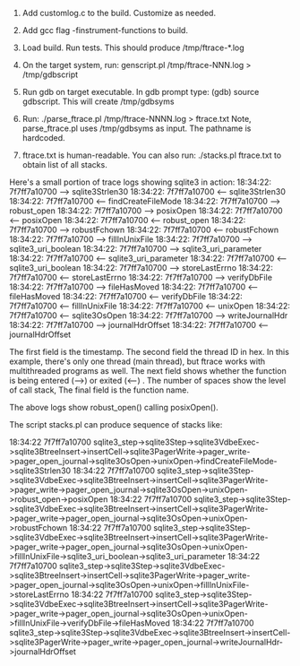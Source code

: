 1. Add customlog.c to the build. Customize as needed.

2. Add gcc flag -finstrument-functions to build.

3. Load build. Run tests. This should produce /tmp/ftrace-*.log

4. On the target system, run:
    genscript.pl /tmp/ftrace-NNN.log > /tmp/gdbscript

5.  Run gdb on target executable. In gdb prompt type:
    (gdb) source gdbscript.
    This will create /tmp/gdbsyms

6. Run:
    ./parse_ftrace.pl /tmp/ftrace-NNNN.log > ftrace.txt
    Note, parse_ftrace.pl uses /tmp/gdbsyms as input. The pathname is hardcoded.

7. ftrace.txt is human-readable. You can also run:
   ./stacks.pl ftrace.txt to obtain list of all stacks.

Here's a small portion of trace logs showing sqlite3 in action:
18:34:22: 7f7ff7a10700 -->                        sqlite3Strlen30
18:34:22: 7f7ff7a10700 <--                        sqlite3Strlen30
18:34:22: 7f7ff7a10700 <--                      findCreateFileMode
18:34:22: 7f7ff7a10700 -->                      robust_open
18:34:22: 7f7ff7a10700 -->                        posixOpen
18:34:22: 7f7ff7a10700 <--                        posixOpen
18:34:22: 7f7ff7a10700 <--                      robust_open
18:34:22: 7f7ff7a10700 -->                      robustFchown
18:34:22: 7f7ff7a10700 <--                      robustFchown
18:34:22: 7f7ff7a10700 -->                      fillInUnixFile
18:34:22: 7f7ff7a10700 -->                        sqlite3_uri_boolean
18:34:22: 7f7ff7a10700 -->                          sqlite3_uri_parameter
18:34:22: 7f7ff7a10700 <--                          sqlite3_uri_parameter
18:34:22: 7f7ff7a10700 <--                        sqlite3_uri_boolean
18:34:22: 7f7ff7a10700 -->                        storeLastErrno
18:34:22: 7f7ff7a10700 <--                        storeLastErrno
18:34:22: 7f7ff7a10700 -->                        verifyDbFile
18:34:22: 7f7ff7a10700 -->                          fileHasMoved
18:34:22: 7f7ff7a10700 <--                          fileHasMoved
18:34:22: 7f7ff7a10700 <--                        verifyDbFile
18:34:22: 7f7ff7a10700 <--                      fillInUnixFile
18:34:22: 7f7ff7a10700 <--                    unixOpen
18:34:22: 7f7ff7a10700 <--                  sqlite3OsOpen
18:34:22: 7f7ff7a10700 -->                  writeJournalHdr
18:34:22: 7f7ff7a10700 -->                    journalHdrOffset
18:34:22: 7f7ff7a10700 <--                    journalHdrOffset

The first field is the timestamp.
The second field the thread ID in hex. In this example, there's only one thread
(main thread), but ftrace works with multithreaded programs as well.
The next field shows whether the function is being entered (-->) or exited (<--)
.
The number of spaces show the level of call stack,
The final field is the function name.

The above logs show robust_open() calling posixOpen().

The script stacks.pl can produce sequence of stacks like:

18:34:22 7f7ff7a10700 sqlite3_step->sqlite3Step->sqlite3VdbeExec->sqlite3BtreeInsert->insertCell->sqlite3PagerWrite->pager_write->pager_open_journal->sqlite3OsOpen->unixOpen->findCreateFileMode->sqlite3Strlen30
18:34:22 7f7ff7a10700 sqlite3_step->sqlite3Step->sqlite3VdbeExec->sqlite3BtreeInsert->insertCell->sqlite3PagerWrite->pager_write->pager_open_journal->sqlite3OsOpen->unixOpen->robust_open->posixOpen
18:34:22 7f7ff7a10700 sqlite3_step->sqlite3Step->sqlite3VdbeExec->sqlite3BtreeInsert->insertCell->sqlite3PagerWrite->pager_write->pager_open_journal->sqlite3OsOpen->unixOpen->robustFchown
18:34:22 7f7ff7a10700 sqlite3_step->sqlite3Step->sqlite3VdbeExec->sqlite3BtreeInsert->insertCell->sqlite3PagerWrite->pager_write->pager_open_journal->sqlite3OsOpen->unixOpen->fillInUnixFile->sqlite3_uri_boolean->sqlite3_uri_parameter
18:34:22 7f7ff7a10700 sqlite3_step->sqlite3Step->sqlite3VdbeExec->sqlite3BtreeInsert->insertCell->sqlite3PagerWrite->pager_write->pager_open_journal->sqlite3OsOpen->unixOpen->fillInUnixFile->storeLastErrno
18:34:22 7f7ff7a10700 sqlite3_step->sqlite3Step->sqlite3VdbeExec->sqlite3BtreeInsert->insertCell->sqlite3PagerWrite->pager_write->pager_open_journal->sqlite3OsOpen->unixOpen->fillInUnixFile->verifyDbFile->fileHasMoved
18:34:22 7f7ff7a10700 sqlite3_step->sqlite3Step->sqlite3VdbeExec->sqlite3BtreeInsert->insertCell->sqlite3PagerWrite->pager_write->pager_open_journal->writeJournalHdr->journalHdrOffset
